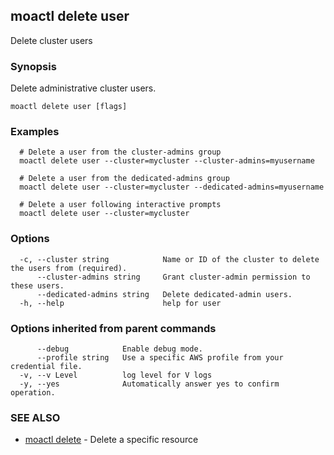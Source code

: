 ## moactl delete user

Delete cluster users

### Synopsis

Delete administrative cluster users.

```
moactl delete user [flags]
```

### Examples

```
  # Delete a user from the cluster-admins group
  moactl delete user --cluster=mycluster --cluster-admins=myusername

  # Delete a user from the dedicated-admins group
  moactl delete user --cluster=mycluster --dedicated-admins=myusername

  # Delete a user following interactive prompts
  moactl delete user --cluster=mycluster
```

### Options

```
  -c, --cluster string            Name or ID of the cluster to delete the users from (required).
      --cluster-admins string     Grant cluster-admin permission to these users.
      --dedicated-admins string   Delete dedicated-admin users.
  -h, --help                      help for user
```

### Options inherited from parent commands

```
      --debug            Enable debug mode.
      --profile string   Use a specific AWS profile from your credential file.
  -v, --v Level          log level for V logs
  -y, --yes              Automatically answer yes to confirm operation.
```

### SEE ALSO

* [moactl delete](moactl_delete.md)	 - Delete a specific resource

